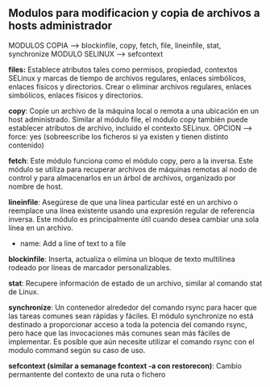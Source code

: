 Modulos para modificacion y copia de archivos a hosts administrador
-------------------------------------------------------------------

MODULOS COPIA --> blockinfile, copy, fetch, file, lineinfile, stat, synchronize
MODULO SELINUX --> sefcontext

**files:**
Establece atributos tales como permisos, propiedad, contextos SELinux y marcas de tiempo de archivos regulares, 
enlaces simbólicos, enlaces físicos y directorios. Crear o eliminar archivos regulares, enlaces simbólicos,
enlaces físicos y directorios. 

**copy**:
Copie un archivo de la máquina local o remota a una ubicación en un host administrado. 
Similar al módulo file, el módulo copy también puede establecer atributos de archivo, incluido el contexto SELinux.
OPCION --> force: yes (sobreescribe los ficheros si ya existen y tienen distinto contenido)

**fetch**:
Este módulo funciona como el módulo copy, pero a la inversa. Este módulo se utiliza para recuperar archivos de 
máquinas remotas al nodo de control y para almacenarlos en un árbol de archivos, organizado por nombre de host.

**lineinfile**:
Asegúrese de que una línea particular esté en un archivo o reemplace una línea existente usando una expresión 
regular de referencia inversa. Este módulo es principalmente útil cuando desea cambiar una sola línea en un archivo.
- name: Add a line of text to a file

**blockinfile**:
Inserta, actualiza o elimina un bloque de texto multilínea rodeado por líneas de marcador personalizables.

**stat**:
Recupere información de estado de un archivo, similar al comando stat de Linux.

**synchronize**:
Un contenedor alrededor del comando rsync para hacer que las tareas comunes sean rápidas y fáciles. 
El módulo synchronize no está destinado a proporcionar acceso a toda la potencia del comando rsync, 
pero hace que las invocaciones más comunes sean más fáciles de implementar.
Es posible que aún necesite utilizar el comando rsync con el modulo command según su caso de uso.

**sefcontext (similar a semanage fcontext -a con restorecon)**:
Cambio permantente del contexto de una ruta o fichero
